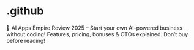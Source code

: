 # .github
🚀 AI Apps Empire Review 2025 – Start your own AI-powered business without coding! Features, pricing, bonuses &amp; OTOs explained. Don’t buy before reading!
